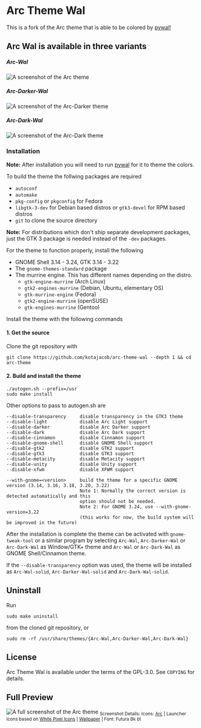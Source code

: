 # Arc Theme Wal

This is a fork of the Arc theme that is able to be colored by [pywal!](https://github.com/dylanaraps/pywal)

## Arc Wal is available in three variants 

##### Arc-Wal

![A screenshot of the Arc theme](http://i.imgur.com/Ph5ObOa.png)

##### Arc-Darker-Wal

![A screenshot of the Arc-Darker theme](http://i.imgur.com/NC6dqyl.png)

##### Arc-Dark-Wal

![A screenshot of the Arc-Dark theme](http://i.imgur.com/5AGlCnA.png)


### Installation

**Note:** After installation you will need to run [pywal](https://github.com/dylanaraps/pywal) for it to theme the colors.

To build the theme the follwing packages are required 
* `autoconf`
* `automake`
* `pkg-config` or `pkgconfig` for Fedora
* `libgtk-3-dev` for Debian based distros or `gtk3-devel` for RPM based distros
* `git` to clone the source directory

**Note:** For distributions which don't ship separate development packages, just the GTK 3 package is needed instead of the `-dev` packages.

For the theme to function properly, install the following
* GNOME Shell 3.14 - 3.24, GTK 3.14 - 3.22
* The `gnome-themes-standard` package
* The murrine engine. This has different names depending on the distro.
  * `gtk-engine-murrine` (Arch Linux)
  * `gtk2-engines-murrine` (Debian, Ubuntu, elementary OS)
  * `gtk-murrine-engine` (Fedora)
  * `gtk2-engine-murrine` (openSUSE)
  * `gtk-engines-murrine` (Gentoo)

Install the theme with the following commands

#### 1. Get the source

Clone the git repository with

    git clone https://github.com/kotajacob/arc-theme-wal --depth 1 && cd arc-theme

#### 2. Build and install the theme

    ./autogen.sh --prefix=/usr
    sudo make install

Other options to pass to autogen.sh are

    --disable-transparency     disable transparency in the GTK3 theme
    --disable-light            disable Arc Light support
    --disable-darker           disable Arc Darker support
    --disable-dark             disable Arc Dark support
    --disable-cinnamon         disable Cinnamon support
    --disable-gnome-shell      disable GNOME Shell support
    --disable-gtk2             disable GTK2 support
    --disable-gtk3             disable GTK3 support
    --disable-metacity         disable Metacity support
    --disable-unity            disable Unity support
    --disable-xfwm             disable XFWM support

    --with-gnome=<version>     build the theme for a specific GNOME version (3.14, 3.16, 3.18, 3.20, 3.22)
                               Note 1: Normally the correct version is detected automatically and this
                               option should not be needed.
                               Note 2: For GNOME 3.24, use --with-gnome-version=3.22
                               (this works for now, the build system will be improved in the future)

After the installation is complete the theme can be activated with `gnome-tweak-tool` or a similar program by selecting `Arc-Wal`, `Arc-Darker-Wal` or `Arc-Dark-Wal` as Window/GTK+ theme and `Arc-Wal` or `Arc-Dark-Wal` as GNOME Shell/Cinnamon theme.

If the `--disable-transparency` option was used, the theme will be installed as `Arc-Wal-solid`, `Arc-Darker-Wal-solid` and `Arc-Dark-Wal-solid`.

## Uninstall

Run

    sudo make uninstall

from the cloned git repository, or

    sudo rm -rf /usr/share/themes/{Arc-Wal,Arc-Darker-Wal,Arc-Dark-Wal}

## License
Arc Theme Wal is available under the terms of the GPL-3.0. See `COPYING` for details.

## Full Preview
![A full screenshot of the Arc theme](http://i.imgur.com/tD1OBQ3.png)
<sub>Screenshot Details: Icons: [Arc](https://github.com/horst3180/arc-icon-theme) | Launcher Icons based on [White Pixel Icons](http://darkdawg.deviantart.com/art/White-Pixel-Icons-252310560) | [Wallpaper](https://pixabay.com/photo-869593/) | Font: Futura Bk bt</sub>
